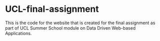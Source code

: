 # UCL-final-assignment
This is the code for the website that is created for the final assignment as part of UCL Summer School module on Data Driven Web-based Applications.
